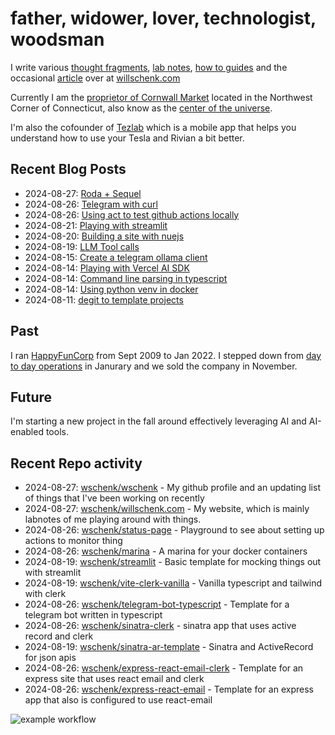 # father, widower, lover, technologist, woodsman

I write various [thought fragments](https://willschenk.com/fragments/), [lab notes](https://willschenk.com/labnotes/), [how to guides](https://willschenk.com/howto/) and the occasional [article](https://willschenk.com/articles/) over at [willschenk.com](https://willschenk.com)

Currently I am the [proprietor of Cornwall Market](https://www.cornwallmarket.com/) located in the Northwest Corner of Connecticut, also know as the [center of the universe](https://www.cornwallmarket.com/why-cornwall).

I'm also the cofounder of [Tezlab](https://tezlabapp.com) which is a mobile app that helps you understand how to use your Tesla and Rivian a bit better.

## Recent Blog Posts

 - 2024-08-27: [Roda + Sequel](https://willschenk.com/labnotes/2024/roda_+_sequel/)
 - 2024-08-26: [Telegram with curl](https://willschenk.com/labnotes/2024/telegram_with_curl/)
 - 2024-08-26: [Using act to test github actions locally](https://willschenk.com/labnotes/2024/using_act_to_test_github_actions_locally/)
 - 2024-08-21: [Playing with streamlit](https://willschenk.com/labnotes/2024/playing_with_streamlit/)
 - 2024-08-20: [Building a site with nuejs](https://willschenk.com/howto/2024/building_a_site_with_nuejs/)
 - 2024-08-19: [LLM Tool calls](https://willschenk.com/howto/2024/llm_tool_calls/)
 - 2024-08-15: [Create a telegram ollama client](https://willschenk.com/howto/2024/create_a_telegram_ollama_client/)
 - 2024-08-14: [Playing with Vercel AI SDK](https://willschenk.com/labnotes/2024/playing_with_vercel_ai_sdk/)
 - 2024-08-14: [Command line parsing in typescript](https://willschenk.com/howto/2024/command_line_parsing_in_typescript/)
 - 2024-08-14: [Using python venv in docker](https://willschenk.com/labnotes/2024/using_python_venv_in_docker/)
 - 2024-08-11: [degit to template projects](https://willschenk.com/labnotes/2024/degit_to_template_projects/)

## Past

I ran [HappyFunCorp](https://happyfuncorp.com) from Sept 2009 to Jan 2022. I stepped down from [day to day operations](https://willschenk.com/fragments/2023/a_good_death/) in Janurary and we sold the company in November.

## Future

I'm starting a new project in the fall around effectively leveraging AI and AI-enabled tools.

## Recent Repo activity

 - 2024-08-27: [wschenk/wschenk](https://github.com/wschenk/wschenk) - My github profile and an updating list of things that I've been working on recently
 - 2024-08-27: [wschenk/willschenk.com](https://github.com/wschenk/willschenk.com) - My website, which is mainly labnotes of me playing around with things.
 - 2024-08-26: [wschenk/status-page](https://github.com/wschenk/status-page) - Playground to see about setting up actions to monitor thing
 - 2024-08-26: [wschenk/marina](https://github.com/wschenk/marina) - A marina for your docker containers
 - 2024-08-19: [wschenk/streamlit](https://github.com/wschenk/streamlit) - Basic template for mocking things out with streamlit
 - 2024-08-19: [wschenk/vite-clerk-vanilla](https://github.com/wschenk/vite-clerk-vanilla) - Vanilla typescript and tailwind with clerk
 - 2024-08-26: [wschenk/telegram-bot-typescript](https://github.com/wschenk/telegram-bot-typescript) - Template for a telegram bot written in typescript
 - 2024-08-26: [wschenk/sinatra-clerk](https://github.com/wschenk/sinatra-clerk) - sinatra app that uses active record and clerk
 - 2024-08-19: [wschenk/sinatra-ar-template](https://github.com/wschenk/sinatra-ar-template) - Sinatra and ActiveRecord for json apis
 - 2024-08-26: [wschenk/express-react-email-clerk](https://github.com/wschenk/express-react-email-clerk) - Template for an express site that uses react email and clerk
 - 2024-08-26: [wschenk/express-react-email](https://github.com/wschenk/express-react-email) - Template for an express app that also is configured to use react-email


![example workflow](https://github.com/wschenk/wschenk/actions/workflows/build.yml/badge.svg)